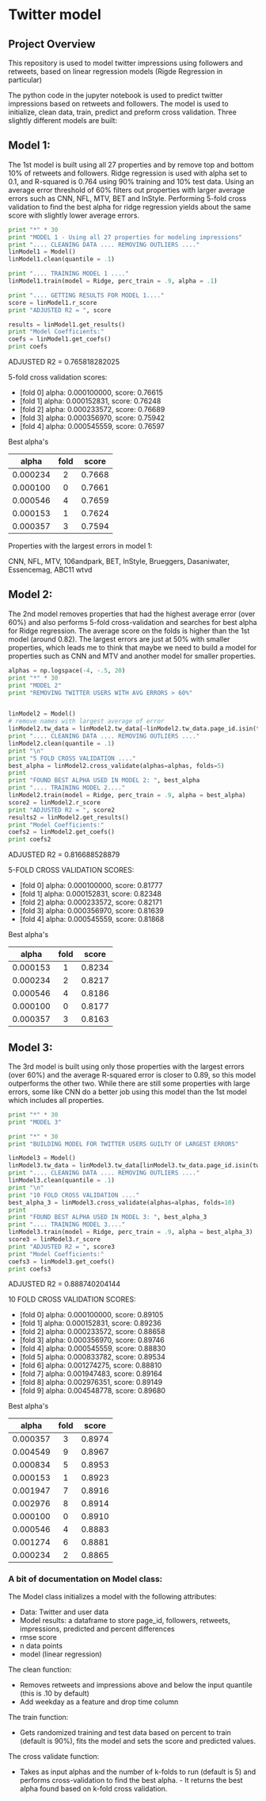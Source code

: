 # Twitter model 

## Project Overview

This repository is used to model twitter impressions using followers and retweets, based on linear regression models (Rigde Regression in particular)

The python code in the jupyter notebook is used to predict twitter impressions based on retweets and followers. The model is used to initialize, clean data, train, predict and preform cross validation. Three slightly different models are built:

## Model 1:
The 1st model is built using all 27 properties and by remove top and bottom 10% of retweets and followers. Ridge regression is used with alpha set to 0.1, and R-squared is 0.764 using 90% training and 10% test data. Using an average error threshold of 60% filters out properties with larger average errors such as CNN, NFL, MTV, BET and InStyle. Performing 5-fold cross validation to find the best alpha for ridge regression yields about the same score with slightly lower average errors.

```python
print "*" * 30
print "MODEL 1 - Using all 27 properties for modeling impressions"
print ".... CLEANING DATA .... REMOVING OUTLIERS ...."
linModel1 = Model()
linModel1.clean(quantile = .1)

print ".... TRAINING MODEL 1 ...."
linModel1.train(model = Ridge, perc_train = .9, alpha = .1)

print ".... GETTING RESULTS FOR MODEL 1...."
score = linModel1.r_score
print "ADJUSTED R2 = ", score

results = linModel1.get_results()
print "Model Coefficients:"
coefs = linModel1.get_coefs()
print coefs
```

ADJUSTED R2 =  0.765818282025

5-fold cross validation scores:

- [fold 0] alpha: 0.000100000, score: 0.76615
- [fold 1] alpha: 0.000152831, score: 0.76248
- [fold 2] alpha: 0.000233572, score: 0.76689
- [fold 3] alpha: 0.000356970, score: 0.75942
- [fold 4] alpha: 0.000545559, score: 0.76597

Best alpha's

|alpha     |fold     |score |
|----------|:-------:|:----:|
|0.000234  |   2     |0.7668|
|0.000100  |   0     |0.7661|
|0.000546  |   4     |0.7659|
|0.000153  |   1     |0.7624|
|0.000357  |   3     |0.7594|

Properties with the largest errors in model 1:

CNN, NFL, MTV, 106andpark, BET, InStyle, Brueggers, Dasaniwater, Essencemag, ABC11 wtvd


## Model 2:
The 2nd model removes properties that had the highest average error (over 60%) and also performs 5-fold cross-validation and searches for best alpha for Ridge regression. The average score on the folds is higher than the 1st model (around 0.82). The largest errors are just at 50% with smaller properties, which leads me to think that maybe we need to build a model for properties such as CNN and MTV and another model for smaller properties.

```python
alphas = np.logspace(-4, -.5, 20)
print "*" * 30
print "MODEL 2"
print "REMOVING TWITTER USERS WITH AVG ERRORS > 60%"


linModel2 = Model()
# remove names with largest average of error
linModel2.tw_data = linModel2.tw_data[~linModel2.tw_data.page_id.isin(tw_names_drop.page_id)]
print ".... CLEANING DATA .... REMOVING OUTLIERS ...."
linModel2.clean(quantile = .1)
print "\n"
print "5 FOLD CROSS VALIDATION ...."
best_alpha = linModel2.cross_validate(alphas=alphas, folds=5)
print
print "FOUND BEST ALPHA USED IN MODEL 2: ", best_alpha
print ".... TRAINING MODEL 2...."
linModel2.train(model = Ridge, perc_train = .9, alpha = best_alpha)
score2 = linModel2.r_score
print "ADJUSTED R2 = ", score2
results2 = linModel2.get_results()
print "Model Coefficients:"
coefs2 = linModel2.get_coefs()
print coefs2
```

ADJUSTED R2 =  0.816688528879

5-FOLD CROSS VALIDATION SCORES:
- [fold 0] alpha: 0.000100000, score: 0.81777 <br>
- [fold 1] alpha: 0.000152831, score: 0.82348 <br>
- [fold 2] alpha: 0.000233572, score: 0.82171
- [fold 3] alpha: 0.000356970, score: 0.81639
- [fold 4] alpha: 0.000545559, score: 0.81868

Best alpha's

|alpha     |fold     |score |
|----------|:-------:|:----:|
|0.000153  |  1      |0.8234|
|0.000234  |  2      |0.8217|
|0.000546  |  4      |0.8186|
|0.000100  |  0      |0.8177|
|0.000357  |  3      |0.8163|

## Model 3:
The 3rd model is built using only those properties with the largest errors (over 60%) and the average R-squared error is closer to 0.89, so this model outperforms the other two. While there are still some properties with large errors, some like CNN do a better job using this model than the 1st model which includes all properties.

```python
print "*" * 30
print "MODEL 3"

print "*" * 30
print "BUILDING MODEL FOR TWITTER USERS GUILTY OF LARGEST ERRORS"

linModel3 = Model()
linModel3.tw_data = linModel3.tw_data[linModel3.tw_data.page_id.isin(tw_names_drop.page_id)]
print ".... CLEANING DATA .... REMOVING OUTLIERS ...."
linModel3.clean(quantile = .1)
print "\n"
print "10 FOLD CROSS VALIDATION ...."
best_alpha_3 = linModel3.cross_validate(alphas=alphas, folds=10)
print
print "FOUND BEST ALPHA USED IN MODEL 3: ", best_alpha_3
print ".... TRAINING MODEL 3...."
linModel3.train(model = Ridge, perc_train = .9, alpha = best_alpha_3)
score3 = linModel3.r_score
print "ADJUSTED R2 = ", score3
print "Model Coefficients:"
coefs3 = linModel3.get_coefs()
print coefs3
```

ADJUSTED R2 =  0.888740204144

10 FOLD CROSS VALIDATION SCORES:

- [fold 0] alpha: 0.000100000, score: 0.89105
- [fold 1] alpha: 0.000152831, score: 0.89236
- [fold 2] alpha: 0.000233572, score: 0.88658
- [fold 3] alpha: 0.000356970, score: 0.89746
- [fold 4] alpha: 0.000545559, score: 0.88830
- [fold 5] alpha: 0.000833782, score: 0.89534
- [fold 6] alpha: 0.001274275, score: 0.88810
- [fold 7] alpha: 0.001947483, score: 0.89164
- [fold 8] alpha: 0.002976351, score: 0.89149
- [fold 9] alpha: 0.004548778, score: 0.89680

Best alpha's

|alpha     |fold     |score |
|----------|:-------:|:----:|
|0.000357  | 3       |0.8974|
|0.004549  | 9       |0.8967|
|0.000834  |  5      |0.8953|
|0.000153  |  1      |0.8923|
|0.001947  |  7      |0.8916|
|0.002976  |  8      |0.8914|
|0.000100  |  0      |0.8910|
|0.000546  |  4      |0.8883|
|0.001274  |  6      |0.8881|
|0.000234  |  2      |0.8865|


### A bit of documentation on Model class:

The Model class initializes a model with the following attributes:
- Data: Twitter and user data 
- Model results: a dataframe to store page_id, followers, retweets, impressions, predicted and percent differences
- rmse score
- n data points
- model (linear regression)

The clean function:
- Removes retweets and impressions above and below the input quantile (this is .10 by default)
- Add weekday as a feature and drop time column

The train function:
- Gets randomized training and test data based on percent to train (default is 90%), fits the model and sets the score and predicted values.

The cross validate function:
- Takes as input alphas and the number of k-folds to run (default is 5) and performs cross-validation to find the best alpha. - It returns the best alpha found based on k-fold cross validation.
